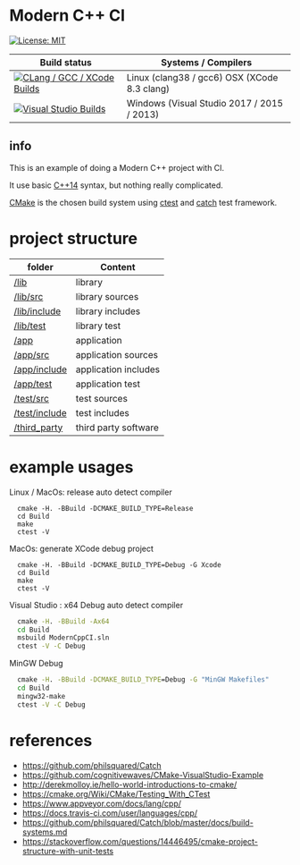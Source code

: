 # Modern C++ CI

[![License: MIT](https://img.shields.io/badge/License-MIT-blue.svg)](/LICENSE)

| Build status          | Systems / Compilers         |
| ------------- | ------------------------------------------ |
| [![CLang  / GCC / XCode Builds](https://travis-ci.org/LearningByExample/ModernCppCI.svg?branch=master)](https://travis-ci.org/LearningByExample/ModernCppCI) | Linux (clang38  / gcc6) OSX (XCode 8.3 clang) |
| [![Visual Studio Builds](https://ci.appveyor.com/api/projects/status/t6i95u07gw1gqhql/branch/master?svg=true)](https://ci.appveyor.com/project/juan-medina/moderncppci/branch/master)       | Windows (Visual Studio 2017 / 2015 / 2013)  |

## info
This is an example of doing a Modern C++ project with CI.

It use basic [C++14](https://isocpp.org/wiki/faq/cpp14-language) syntax, but nothing really complicated.

[CMake](https://cmake.org/) is the chosen build system using [ctest](https://cmake.org/Wiki/CMake/Testing_With_CTest) and [catch](https://github.com/philsquared/Catch) test framework.

# project structure

| folder       | Content              |
| ------------ | -------------------- |
| [/lib](/lib) | library |
| [/lib/src](/lib/src) | library sources  |
| [/lib/include](/lib/include) | library includes |
| [/lib/test](/lib/test) | library test |
| [/app](/app) | application |
| [/app/src](/app/src) | application sources  |
| [/app/include](/app/include) | application includes |
| [/app/test](/app/test) | application test |
| [/test/src](/test/src) | test sources |
| [/test/include](/test/include) | test includes        |
| [/third_party](/third_party) | third party software        |

# example usages

Linux / MacOs: release auto detect compiler

```shell
  cmake -H. -BBuild -DCMAKE_BUILD_TYPE=Release
  cd Build
  make
  ctest -V
```

MacOs: generate XCode debug project

```shell
  cmake -H. -BBuild -DCMAKE_BUILD_TYPE=Debug -G Xcode
  cd Build
  make
  ctest -V
```

Visual Studio : x64 Debug auto detect compiler

```bat
  cmake -H. -BBuild -Ax64
  cd Build
  msbuild ModernCppCI.sln
  ctest -V -C Debug
```

MinGW Debug

```bat
  cmake -H. -BBuild -DCMAKE_BUILD_TYPE=Debug -G "MinGW Makefiles"
  cd Build
  mingw32-make
  ctest -V -C Debug
```

# references

- https://github.com/philsquared/Catch
- https://github.com/cognitivewaves/CMake-VisualStudio-Example
- http://derekmolloy.ie/hello-world-introductions-to-cmake/
- https://cmake.org/Wiki/CMake/Testing_With_CTest
- https://www.appveyor.com/docs/lang/cpp/
- https://docs.travis-ci.com/user/languages/cpp/
- https://github.com/philsquared/Catch/blob/master/docs/build-systems.md
- https://stackoverflow.com/questions/14446495/cmake-project-structure-with-unit-tests
